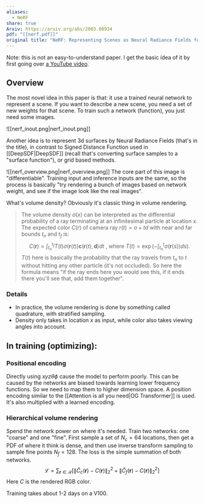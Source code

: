 ```yaml
---
aliases:
  - NeRF
share: true
Arxiv: https://arxiv.org/abs/2003.08934
pdf: "[[nerf.pdf]]"
original title: "NeRF: Representing Scenes as Neural Radiance Fields for View Synthesis"
---
```

Note: this is not an easy-to-understand paper. I get the basic idea of it by first going over [a YouTube video](https://youtu.be/CRlN-cYFxTk?si=SBvr65BjiHjWcMyp). 

## Overview
The most novel idea in this paper is that: it use a trained neural network to represent a scene. If you want to describe a new scene, you need a set of new weights for that scene. To train such a network (function), you just need some images.

![[nerf_inout.png|nerf_inout.png]]

Another idea is to represent 3d surfaces by Neural Radiance Fields (that's in the title), in contrast to Signed Distance Function used in [[DeepSDF|DeepSDF]] (recall that's converting surface samples to a "surface function"), or grid based methods.

![[nerf_overview.png|nerf_overview.png]]
The core part of this image is "differentiable". Training input and inference inputs are the same, so the process is basically "try rendering a bunch of images based on network weight, and see if the image look like the real images".

What's volume density? Obviously it's classic thing in volume rendering.
> The volume density $\sigma(x)$ can be interpreted as the differential probability of a ray terminating at an infinitesimal particle at location $x$. The expected color $C(r)$ of camera ray $r(t) = o + td$ with near and far bounds $t_n$ and $t_f$ is:
> $$C(\mathbf{r})=\int_{t_n}^{t_f}T(t)\sigma(\mathbf{r}(t))\mathbf{c}(\mathbf{r}(t),\mathbf{d})dt\mathrm{~,~where~}T(t)=\exp\left(-\int_{t_n}^t\sigma(\mathbf{r}(s))ds\right).$$
$T(t)$ here is basically the probability that the ray travels from $t_n$ to $t$ without hitting any other particle (it's not occluded). So here the formula means "if the ray ends here you would see this, if it ends there you'll see that, add them together".

### Details
- In practice, the volume rendering is done by something called quadrature, with stratified sampling.
- Density only takes in location $x$ as input, while color also takes viewing angles into account. 

## In training (optimizing):
### Positional encoding 
Directly using $xyz\theta\phi$ cause the model to perform poorly. This can be caused by the networks are biased towards learning lower frequency functions. So we need to map them to higher dimension space. A position encoding similar to the [[Attention is all you need|OG Transformer]] is used. It's also multiplied with a learned encoding.
### Hierarchical volume rendering
Spend the network power on where it's needed. Train two networks: one "coarse" and one "fine". First sample a set of $N_{c}= 64$ locations, then get a PDF of where it think is dense, and then use inverse transform sampling to sample fine points $N_{f}=128$. 
The loss is the simple summation of both networks. 
$$\mathcal{L}=\sum_{\mathbf{r}\in\mathcal{R}}\left[\left\|\hat{C}_c(\mathbf{r})-C(\mathbf{r})\right\|_2^2+\left\|\hat{C}_f(\mathbf{r})-C(\mathbf{r})\right\|_2^2\right]$$
Here $C$ is the rendered RGB color.

Training takes about 1-2 days on a V100.